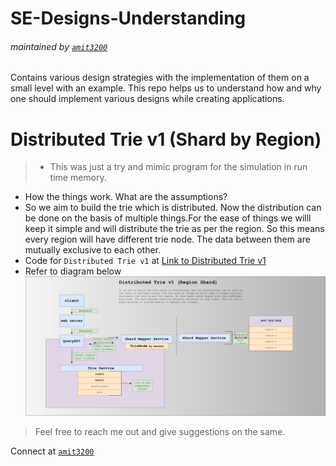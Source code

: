 # SE-Designs-Understanding
###### maintained by [`amit3200`](https://github.com/Amit3200)
Contains various design strategies with the implementation of them on a small level with an example. This repo helps us to understand how and why one should implement various designs while creating applications.



# Distributed Trie v1 (Shard by Region)
> * This was just a try and mimic program for the simulation in run time memory.
 * How the things work. What are the assumptions?
 * So we aim to build the trie which is distributed. Now the distribution can be done on the basis of multiple things.For the ease of things we willl keep it simple and will distribute the trie as per the region. So this means every region will have different trie node. The data between them are mutually exclusive to each other.
 * Code for `Distributed Trie v1` at [Link to Distributed Trie v1](https://github.com/Amit3200/SE-Designs-Understanding/tree/master/python/distributedTrie/v1)
 * Refer to diagram below
![Alt text](python/distributedTrie/v1/distributedTrieV1.png?raw=true "Distributed Trie v1")


> Feel free to reach me out and give suggestions on the same.


Connect at [`amit3200`](https://github.com/Amit3200)
